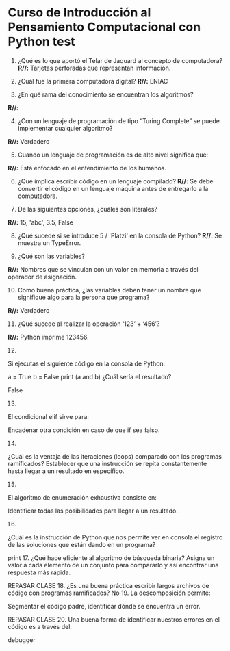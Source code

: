 # Curso de Introducción al Pensamiento Computacional con Python test
1. ¿Qué es lo que aportó el Telar de Jaquard al concepto de computadora?
**R//:** Tarjetas perforadas que representan información.

2. ¿Cuál fue la primera computadora digital?
**R//:** ENIAC
3. ¿En qué rama del conocimiento se encuentran los algoritmos?

**R//:** 

4. ¿Con un lenguaje de programación de tipo “Turing Complete” se puede implementar cualquier algoritmo?

**R//:** Verdadero

5. Cuando un lenguaje de programación es de alto nivel significa que:

**R//:** Está enfocado en el entendimiento de los humanos.

6. ¿Qué implica escribir código en un lenguaje compilado?
**R//:** Se debe convertir el código en un lenguaje máquina antes de entregarlo a la computadora.

7. De las siguientes opciones, ¿cuáles son literales?

**R//:** 15, 'abc', 3.5, False

8. ¿Qué sucede si se introduce 5 / 'Platzi' en la consola de Python?
**R//:** Se muestra un TypeError.

9. ¿Qué son las variables?

**R//:** Nombres que se vinculan con un valor en memoria a través del operador de asignación.

10. Como buena práctica, ¿las variables deben tener un nombre que signifique algo para la persona que programa?

**R//:** Verdadero

11. ¿Qué sucede al realizar la operación ‘123’ + ‘456’?

**R//:** Python imprime 123456.

12.
Si ejecutas el siguiente código en la consola de Python:

a = True
b = False
print (a and b) 
¿Cuál sería el resultado?

False

13.
El condicional elif sirve para:

Encadenar otra condición en caso de que if sea falso.

14.
¿Cuál es la ventaja de las iteraciones (loops) comparado con los programas ramíficados?
Establecer que una instrucción se repita constantemente hasta llegar a un resultado en específico.

15.
El algoritmo de enumeración exhaustiva consiste en:

Identificar todas las posibilidades para llegar a un resultado.

16.
¿Cuál es la instrucción de Python que nos permite ver en consola el registro de las soluciones que están dando en un programa?

print
17.
¿Qué hace eficiente al algoritmo de búsqueda binaria?
Asigna un valor a cada elemento de un conjunto para compararlo y así encontrar una respuesta más rápida.

REPASAR CLASE
18.
¿Es una buena práctica escribir largos archivos de código con programas ramificados?
No
19.
La descomposición permite:

Segmentar el código padre, identificar dónde se encuentra un error.

REPASAR CLASE
20.
Una buena forma de identificar nuestros errores en el código es a través del:

debugger